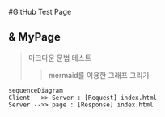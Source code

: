 #GitHub Test Page
## & MyPage

> 마크다운 문법 테스트
> > mermaid를 이용한 그래프 그리기
> > 
```mermaid
sequenceDiagram
Client -->> Server : [Request] index.html
Server -->> page : [Response] index.html


```
